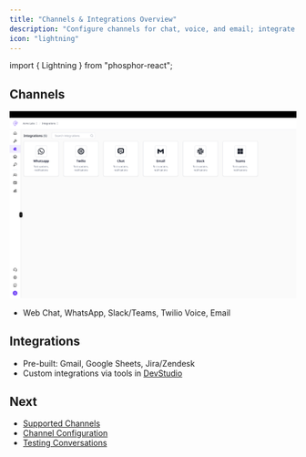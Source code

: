 ```yaml
---
title: "Channels & Integrations Overview"
description: "Configure channels for chat, voice, and email; integrate with external systems1."
icon: "lightning"
---
```


import { Lightning } from "phosphor-react";



## Channels

<Frame>
  <img src="/Channels.png" alt="channels" />
</Frame>

- Web Chat, WhatsApp, Slack/Teams, Twilio Voice, Email

## Integrations

- Pre-built: Gmail, Google Sheets, Jira/Zendesk
- Custom integrations via tools in [DevStudio](/devstudio/overview)

## Next

- [Supported Channels](/channels/supported)
- [Channel Configuration](/channels/configuration)
- [Testing Conversations](/channels/testing)